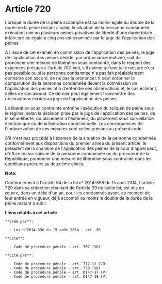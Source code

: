 # Article 720

Lorsque la durée de la peine accomplie est au moins égale au double de la durée de la peine restant à subir, la situation de
la personne condamnée exécutant une ou plusieurs peines privatives de liberté d'une durée totale inférieure ou égale à cinq
ans est examinée par le juge de l'application des peines. 

A l'issue de cet examen en commission de l'application des peines, le juge de l'application des peines décide, par ordonnance
motivée, soit de prononcer une mesure de libération sous contrainte, dans le respect des exigences prévues à l'article 707,
soit, s'il estime qu'une telle mesure n'est pas possible ou si la personne condamnée n'a pas fait préalablement connaître son
accord, de ne pas la prononcer. Il peut ordonner la comparution de la personne condamnée devant la commission de
l'application des peines afin d'entendre ses observations et, le cas échéant, celles de son avocat. Ce dernier peut également
transmettre des observations écrites au juge de l'application des peines. 

La libération sous contrainte entraîne l'exécution du reliquat de peine sous le régime, selon la décision prise par le juge
de l'application des peines, de la semi-liberté, du placement à l'extérieur, du placement sous surveillance électronique ou
de la libération conditionnelle. Les conséquences de l'inobservation de ces mesures sont celles prévues au présent code. 

S'il n'est pas procédé à l'examen de la situation de la personne condamnée conformément aux dispositions du premier alinéa du
présent article, le président de la chambre de l'application des peines de la cour d'appel peut, d'office ou sur saisine de
la personne condamnée ou du procureur de la République, prononcer une mesure de libération sous contrainte dans les
conditions prévues au deuxième alinéa.

**Nota:**

Conformément à l'article 54 de la loi n° 2014-896 du 15 août 2014, l'article 720 dans sa rédaction résultant de l'article 39
de ladite loi, est mis en œuvre, dans un délai d'un an, pour les condamnés ayant, au moment de leur entrée en vigueur, déjà
accompli au moins le double de la durée de la peine restant à subir.

**Liens relatifs à cet article**

	**Créé par**:

	  - Loi n°2014-896 du 15 août 2014 - art. 39

	**Cite**:

	  - Code de procédure pénale - art. 707 (VD)

	**Cité par**:

	  - Code de procédure pénale - art. 712-11 (VD)
	  - Code de procédure pénale - art. 730 (VD)
	  - Code de procédure pénale - art. D147-17 (V)
	  - Code de procédure pénale - art. D147-18 (V)
